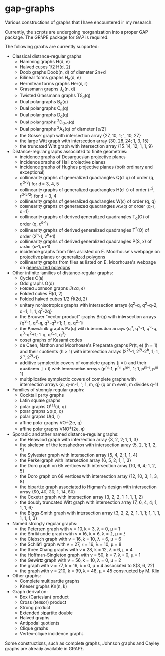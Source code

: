 gap-graphs
==========

Various constructions of graphs that I have encountered in my research.

Currently, the scripts are undergoing reorganization into a proper GAP package.
The GRAPE package for GAP is required.

The following graphs are currently supported:

* Classical distance-regular graphs:
  * Hamming graphs H(d, e)
  * Halved cubes 1/2 H(d, 2)
  * Doob graphs Doob(n, d) of diameter 2n+d
  * Bilinear forms graphs H<sub>q</sub>(d, e)
  * Hermitean forms graphs Her(d, r)
  * Grassmann graphs J<sub>q</sub>(n, d)
  * Twisted Grassmann graphs TG<sub>d</sub>(q)
  * Dual polar graphs B<sub>d</sub>(q)
  * Dual polar graphs C<sub>d</sub>(q)
  * Dual polar graphs D<sub>d</sub>(q)
  * Dual polar graphs <sup>2</sup>D<sub>d+1</sub>(q)
  * Dual polar graphs <sup>2</sup>A<sub>e</sub>(q) of diameter [e/2]
  * the Gosset graph with intersection array {27, 10, 1; 1, 10, 27}
  * the large Witt graph with intersection array {30, 28, 24; 1, 3, 15}
  * the truncated Witt graph with intersection array {15, 14, 12; 1, 1, 9}
* Distance-regular graphs associated to finite geometries:
  * incidence graphs of Desarguesian projective planes
  * incidence graphs of Hall projective planes
  * incidence graphs of Hughes projective planes (both ordinary and exceptional)
  * collinearity graphs of generalized quadrangles Q(d, q) of order (q, q<sup>d-3</sup>) for d = 3, 4, 5
  * collinearity graphs of generalized quadrangles H(d, r) of order (r<sup>2</sup>, r<sup>d-5/2</sup>) for d = 3, 4
  * collinearity graphs of generalized quadrangles W(q) of order (q, q)
  * collinearity graphs of generalized quadrangles AS(q) of order (q-1, q+1)
  * collinearity graphs of derived generalized quadrangles T<sub>d</sub>(O) of order (q, q<sup>d-1</sup>)
  * collinearity graphs of derived generalized quadrangles T<sup>*</sup>(O) of order (2<sup>h</sup>-1, 2<sup>h</sup>+1)
  * collinearity graphs of derived generalized quadrangles P(S, x) of order (s-1, s+1)
  * incidence graphs from files as listed on E. Moorhouse's webpage on [projective planes](http://www.uwyo.edu/moorhouse/pub/planes/) or [generalized polygons](http://www.uwyo.edu/moorhouse/pub/genpoly/)
  * collinearity graphs from files as listed on E. Moorhouse's webpage on [generalized polygons](http://www.uwyo.edu/moorhouse/pub/genpoly/)
* Other infinite families of distance-regular graphs:
  * Cycles C(n)
  * Odd graphs O(d)
  * Folded Johnson graphs J̃(2d, d)
  * Folded cubes H̃(d, 2)
  * Folded halved cubes 1/2 H̃(2d, 2)
  * unitary nonisotropics graphs with intersection arrays {q<sup>2</sup>-q, q<sup>2</sup>-q-2, q+1; 1, 1, q<sup>2</sup>-2q}
  * the Brouwer "vector product" graphs Br(q) with intersection arrays {q<sup>3</sup>-1, q<sup>3</sup>-q, q<sup>3</sup>-q<sup>2</sup>+1; 1, q, q<sup>2</sup>-1}
  * the Pasechnik graphs Pa(q) with intersection arrays {q<sup>3</sup>, q<sup>3</sup>-1, q<sup>3</sup>-q, q<sup>3</sup>-q<sup>2</sup>+1; 1, q, q<sup>2</sup>-1, q<sup>3</sup>}
  * coset graphs of Kasami codes
  * de Caen, Mathon and Moorhouse's Preparata graphs Pr(t, e) (h = 1) and their quotients (h > 1) with intersection arrays {2<sup>2t</sup>-1, 2<sup>2t</sup>-2<sup>h</sup>, 1; 1, 2<sup>h</sup>, 2<sup>2t</sup>-1}
  * additive symplectic covers of complete graphs (j = i) and their quotients (j < i) with intersection arrays {p<sup>ni</sup>-1, p<sup>ni</sup>-p<sup>ni-j</sup>, 1; 1, p<sup>ni-j</sup>, p<sup>ni</sup>-1}
  * multiplicative symplectic covers of complete graphs with intersection arrays {q, q-m-1, 1; 1, m, q} (q or m even, m divides q-1)
* Families of strongly regular graphs:
  * Cocktail party graphs
  * Latin square graphs
  * polar graphs O<sup>(±)</sup>(d, q)
  * polar graphs Sp(d, q)
  * polar graphs U(d, r)
  * affine polar graphs VO<sup>±</sup>(2e, q)
  * affine polar graphs VNO<sup>±</sup>(2e, q)
* Sporadic and other named distance-regular graphs:
  * the Heawood graph with intersection array {3, 2, 2; 1, 1, 3}
  * the skeleton of the icosahedron with intersection array {5, 2, 1; 1, 2, 5}
  * the Sylvester graph with intersection array {5, 4, 2; 1, 1, 4}
  * the Perkel graph with intersection array {6, 5, 2; 1, 1, 3}
  * the Doro graph on 65 vertices with intersection array {10, 6, 4; 1, 2, 5}
  * the Doro graph on 68 vertices with intersection array {12, 10, 3; 1, 3, 8}
  * the bipartite graph associated to Higman's design with intersection array {50, 49, 36; 1, 14, 50}
  * the Coxeter graph with intersection array {3, 2, 2, 1; 1, 1, 1, 2}
  * the doubly truncated Witt graph with intersection array {7, 6, 4, 4; 1, 1, 1, 6}
  * the Biggs-Smith graph with intersection array {3, 2, 2, 2, 1, 1, 1; 1, 1, 1, 1, 1, 1, 3}
* Named strongly regular graphs:
  * the Petersen graph with v = 10, k = 3, λ = 0, μ = 1
  * the Shrikhande graph with v = 16, k = 6, λ = 2, μ = 2
  * the Clebsch graph with v = 16, k = 10, λ = 6, μ = 6
  * the Schläfli graph with v = 27, k = 16, λ = 10, μ = 8
  * the three Chang graphs with v = 28, k = 12, λ = 6, μ = 4
  * the Hoffman-Singleton graph with v = 50, k = 7, λ = 0, μ = 1
  * the Gewirtz graph with v = 56, k = 10, λ = 0, μ = 2
  * the graph with v = 77, k = 16, λ = 0, μ = 4 associated to S(3, 6, 22)
  * the graph with v = 210, k = 99, λ = 48, μ = 45 constructed by M. Klin
* Other graphs:
  * Complete multipartite graphs
  * Kneser graphs Kn(n, k)
* Graph derivation:
  * Box (Cartesian) product
  * Cross (tensor) product
  * Strong product
  * Extended bipartite double
  * Halved graphs
  * Antipodal quotients
  * Clique graphs
  * Vertex-clique incidence graphs

Some constructions, such as complete graphs, Johnson graphs and Cayley graphs
are already available in GRAPE.

